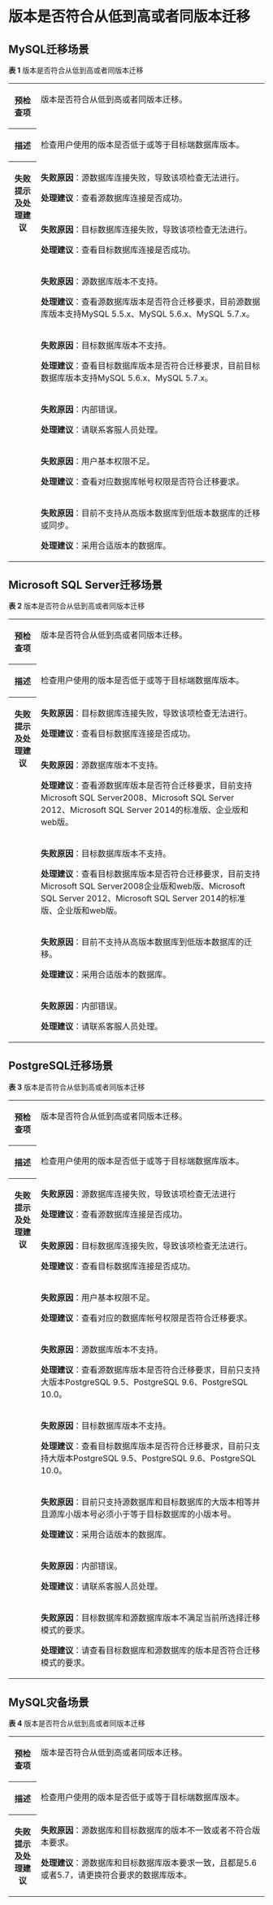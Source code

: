 # 版本是否符合从低到高或者同版本迁移<a name="drs_11_0007"></a>

## MySQL迁移场景<a name="section818620453326"></a>

**表 1**  版本是否符合从低到高或者同版本迁移

<a name="table58388641185832"></a>
<table><tbody><tr id="row52799246185832"><th class="firstcol" valign="top" width="11%" id="mcps1.2.3.1.1"><p id="p143657591903"><a name="p143657591903"></a><a name="p143657591903"></a><strong id="b621829741903"><a name="b621829741903"></a><a name="b621829741903"></a>预检查项</strong></p>
</th>
<td class="cellrowborder" valign="top" width="89%" headers="mcps1.2.3.1.1 "><p id="p14529655193113"><a name="p14529655193113"></a><a name="p14529655193113"></a>版本是否符合从低到高或者同版本迁移。</p>
</td>
</tr>
<tr id="row59160256185832"><th class="firstcol" valign="top" width="11%" id="mcps1.2.3.2.1"><p id="p329052911903"><a name="p329052911903"></a><a name="p329052911903"></a><strong id="b277121681903"><a name="b277121681903"></a><a name="b277121681903"></a>描述</strong></p>
</th>
<td class="cellrowborder" valign="top" width="89%" headers="mcps1.2.3.2.1 "><p id="p19156022193119"><a name="p19156022193119"></a><a name="p19156022193119"></a>检查用户使用的版本是否低于或等于目标端数据库版本。</p>
</td>
</tr>
<tr id="row2097420185832"><th class="firstcol" rowspan="7" valign="top" width="11%" id="mcps1.2.3.3.1"><p id="p24030811903"><a name="p24030811903"></a><a name="p24030811903"></a><strong id="b216277331903"><a name="b216277331903"></a><a name="b216277331903"></a>失败提示及<strong id="b712595519254"><a name="b712595519254"></a><a name="b712595519254"></a>处理建议</strong></strong></p>
</th>
<td class="cellrowborder" valign="top" width="89%" headers="mcps1.2.3.3.1 "><p id="p11248048134220"><a name="p11248048134220"></a><a name="p11248048134220"></a><strong id="b17582161173920"><a name="b17582161173920"></a><a name="b17582161173920"></a>失败原因</strong>：源数据库连接失败，导致该项检查无法进行。</p>
<p id="p124981246174219"><a name="p124981246174219"></a><a name="p124981246174219"></a><strong id="b1217812392418"><a name="b1217812392418"></a><a name="b1217812392418"></a>处理建议</strong>：查看源数据库连接是否成功。</p>
</td>
</tr>
<tr id="row34723603185832"><td class="cellrowborder" valign="top" headers="mcps1.2.3.3.1 "><p id="p1767094004210"><a name="p1767094004210"></a><a name="p1767094004210"></a><strong id="b167801529439"><a name="b167801529439"></a><a name="b167801529439"></a>失败原因</strong>：目标数据库连接失败，导致该项检查无法进行。</p>
<p id="p490493920429"><a name="p490493920429"></a><a name="p490493920429"></a><strong id="b133514562417"><a name="b133514562417"></a><a name="b133514562417"></a>处理建议</strong>：查看目标数据库连接是否成功。</p>
</td>
</tr>
<tr id="row15635152944117"><td class="cellrowborder" valign="top" headers="mcps1.2.3.3.1 "><p id="p11635152910410"><a name="p11635152910410"></a><a name="p11635152910410"></a><strong id="b142968416436"><a name="b142968416436"></a><a name="b142968416436"></a>失败原因</strong>：源数据库版本不支持。</p>
<p id="p12951173684213"><a name="p12951173684213"></a><a name="p12951173684213"></a><strong id="b1696895992317"><a name="b1696895992317"></a><a name="b1696895992317"></a>处理建议</strong>：查看源数据库版本是否符合迁移要求，目前源数据库版本支持MySQL 5.5.x、MySQL 5.6.x、MySQL 5.7.x。</p>
</td>
</tr>
<tr id="row142932164110"><td class="cellrowborder" valign="top" headers="mcps1.2.3.3.1 "><p id="p1142123212417"><a name="p1142123212417"></a><a name="p1142123212417"></a><strong id="b175451761437"><a name="b175451761437"></a><a name="b175451761437"></a>失败原因</strong>：目标数据库版本不支持。</p>
<p id="p1759272774211"><a name="p1759272774211"></a><a name="p1759272774211"></a><strong id="b9776212416"><a name="b9776212416"></a><a name="b9776212416"></a>处理建议</strong>：查看目标数据库版本是否符合迁移要求，目前目标数据库版本支持MySQL 5.6.x、MySQL 5.7.x。</p>
</td>
</tr>
<tr id="row8260193410410"><td class="cellrowborder" valign="top" headers="mcps1.2.3.3.1 "><p id="p726033411416"><a name="p726033411416"></a><a name="p726033411416"></a><strong id="b287311814318"><a name="b287311814318"></a><a name="b287311814318"></a>失败原因</strong>：内部错误。</p>
<p id="p10513821194212"><a name="p10513821194212"></a><a name="p10513821194212"></a><strong id="b628220418241"><a name="b628220418241"></a><a name="b628220418241"></a>处理建议</strong>：请联系客服人员处理。</p>
</td>
</tr>
<tr id="row6448183644110"><td class="cellrowborder" valign="top" headers="mcps1.2.3.3.1 "><p id="p19135155713414"><a name="p19135155713414"></a><a name="p19135155713414"></a><strong id="b13296141010438"><a name="b13296141010438"></a><a name="b13296141010438"></a>失败原因</strong>：用户基本权限不足。</p>
<p id="p15451816134210"><a name="p15451816134210"></a><a name="p15451816134210"></a><strong id="b107181142244"><a name="b107181142244"></a><a name="b107181142244"></a>处理建议</strong>：查看对应数据库帐号权限是否符合迁移要求。</p>
</td>
</tr>
<tr id="row158221539154111"><td class="cellrowborder" valign="top" headers="mcps1.2.3.3.1 "><p id="p12822193916417"><a name="p12822193916417"></a><a name="p12822193916417"></a><strong id="b276131418436"><a name="b276131418436"></a><a name="b276131418436"></a>失败原因</strong>：目前不支持从高版本数据库到低版本数据库的迁移或同步。</p>
<p id="p17588201224211"><a name="p17588201224211"></a><a name="p17588201224211"></a><strong id="b14938173240"><a name="b14938173240"></a><a name="b14938173240"></a>处理建议</strong>：采用合适版本的数据库。</p>
</td>
</tr>
</tbody>
</table>

## Microsoft SQL Server迁移场景<a name="section9647102293313"></a>

**表 2**  版本是否符合从低到高或者同版本迁移

<a name="table15366852335"></a>
<table><tbody><tr id="row13366859336"><th class="firstcol" valign="top" width="11%" id="mcps1.2.3.1.1"><p id="p183661517338"><a name="p183661517338"></a><a name="p183661517338"></a><strong id="b1136645143317"><a name="b1136645143317"></a><a name="b1136645143317"></a>预检查项</strong></p>
</th>
<td class="cellrowborder" valign="top" width="89%" headers="mcps1.2.3.1.1 "><p id="p2460225419014"><a name="p2460225419014"></a><a name="p2460225419014"></a>版本是否符合从低到高或者同版本迁移。</p>
</td>
</tr>
<tr id="row1136611515331"><th class="firstcol" valign="top" width="11%" id="mcps1.2.3.2.1"><p id="p33818510334"><a name="p33818510334"></a><a name="p33818510334"></a><strong id="b238115523311"><a name="b238115523311"></a><a name="b238115523311"></a>描述</strong></p>
</th>
<td class="cellrowborder" valign="top" width="89%" headers="mcps1.2.3.2.1 "><p id="p2859323619020"><a name="p2859323619020"></a><a name="p2859323619020"></a>检查用户使用的版本是否低于或等于目标端数据库版本。</p>
</td>
</tr>
<tr id="row038175183316"><th class="firstcol" rowspan="5" valign="top" width="11%" id="mcps1.2.3.3.1"><p id="p83811754338"><a name="p83811754338"></a><a name="p83811754338"></a><strong id="b1738117553314"><a name="b1738117553314"></a><a name="b1738117553314"></a>失败提示及<strong id="b16688152692412"><a name="b16688152692412"></a><a name="b16688152692412"></a>处理建议</strong></strong></p>
</th>
<td class="cellrowborder" valign="top" width="89%" headers="mcps1.2.3.3.1 "><p id="p119954114516"><a name="p119954114516"></a><a name="p119954114516"></a><strong id="b58655129453"><a name="b58655129453"></a><a name="b58655129453"></a>失败原因</strong>：目标数据库连接失败，导致该项检查无法进行。</p>
<p id="p1170905710443"><a name="p1170905710443"></a><a name="p1170905710443"></a><strong id="b2843928112410"><a name="b2843928112410"></a><a name="b2843928112410"></a>处理建议</strong>：查看目标数据库连接是否成功。</p>
</td>
</tr>
<tr id="row63811956333"><td class="cellrowborder" valign="top" headers="mcps1.2.3.3.1 "><p id="p107701356104419"><a name="p107701356104419"></a><a name="p107701356104419"></a><strong id="b43978295457"><a name="b43978295457"></a><a name="b43978295457"></a>失败原因</strong>：源数据库版本不支持。</p>
<p id="p129116552443"><a name="p129116552443"></a><a name="p129116552443"></a><strong id="b1256215311243"><a name="b1256215311243"></a><a name="b1256215311243"></a>处理建议</strong>：查看源数据库版本是否符合迁移要求，目前支持Microsoft SQL Server2008、Microsoft SQL Server 2012、Microsoft SQL Server 2014的标准版、企业版和web版。</p>
</td>
</tr>
<tr id="row136287118447"><td class="cellrowborder" valign="top" headers="mcps1.2.3.3.1 "><p id="p1628514447"><a name="p1628514447"></a><a name="p1628514447"></a><strong id="b19553173114450"><a name="b19553173114450"></a><a name="b19553173114450"></a>失败原因</strong>：目标数据库版本不支持。</p>
<p id="p42401536114414"><a name="p42401536114414"></a><a name="p42401536114414"></a><strong id="b12234534102417"><a name="b12234534102417"></a><a name="b12234534102417"></a>处理建议</strong>：查看目标数据库版本是否符合迁移要求，目前支持Microsoft SQL Server2008企业版和web版、Microsoft SQL Server 2012、Microsoft SQL Server 2014的标准版、企业版和web版。</p>
</td>
</tr>
<tr id="row6186418442"><td class="cellrowborder" valign="top" headers="mcps1.2.3.3.1 "><p id="p1318749442"><a name="p1318749442"></a><a name="p1318749442"></a><strong id="b619463318456"><a name="b619463318456"></a><a name="b619463318456"></a>失败原因</strong>：目前不支持从高版本数据库到低版本数据库的迁移。</p>
<p id="p18802152934418"><a name="p18802152934418"></a><a name="p18802152934418"></a><strong id="b17593337152417"><a name="b17593337152417"></a><a name="b17593337152417"></a>处理建议</strong>：采用合适版本的数据库。</p>
</td>
</tr>
<tr id="row2064436184413"><td class="cellrowborder" valign="top" headers="mcps1.2.3.3.1 "><p id="p56444613445"><a name="p56444613445"></a><a name="p56444613445"></a><strong id="b145222034194511"><a name="b145222034194511"></a><a name="b145222034194511"></a>失败原因</strong>：内部错误。</p>
<p id="p23011424154419"><a name="p23011424154419"></a><a name="p23011424154419"></a><strong id="b1781283914245"><a name="b1781283914245"></a><a name="b1781283914245"></a>处理建议</strong>：请联系客服人员处理。</p>
</td>
</tr>
</tbody>
</table>

## PostgreSQL迁移场景<a name="section13371217343"></a>

**表 3**  版本是否符合从低到高或者同版本迁移

<a name="table1828717534330"></a>
<table><tbody><tr id="row928715319335"><th class="firstcol" valign="top" width="11%" id="mcps1.2.3.1.1"><p id="p1028711530339"><a name="p1028711530339"></a><a name="p1028711530339"></a><strong id="b19287753193317"><a name="b19287753193317"></a><a name="b19287753193317"></a>预检查项</strong></p>
</th>
<td class="cellrowborder" valign="top" width="89%" headers="mcps1.2.3.1.1 "><p id="p1728711536333"><a name="p1728711536333"></a><a name="p1728711536333"></a>版本是否符合从低到高或者同版本迁移。</p>
</td>
</tr>
<tr id="row1428712532337"><th class="firstcol" valign="top" width="11%" id="mcps1.2.3.2.1"><p id="p172871353193310"><a name="p172871353193310"></a><a name="p172871353193310"></a><strong id="b1228755315331"><a name="b1228755315331"></a><a name="b1228755315331"></a>描述</strong></p>
</th>
<td class="cellrowborder" valign="top" width="89%" headers="mcps1.2.3.2.1 "><p id="p3287165313334"><a name="p3287165313334"></a><a name="p3287165313334"></a>检查用户使用的版本是否低于或等于目标端数据库版本。</p>
</td>
</tr>
<tr id="row132879539336"><th class="firstcol" rowspan="8" valign="top" width="11%" id="mcps1.2.3.3.1"><p id="p828715530336"><a name="p828715530336"></a><a name="p828715530336"></a><strong id="b1728745333319"><a name="b1728745333319"></a><a name="b1728745333319"></a>失败提示及处理建议</strong></p>
<p id="p16893713113110"><a name="p16893713113110"></a><a name="p16893713113110"></a></p>
</th>
<td class="cellrowborder" valign="top" width="89%" headers="mcps1.2.3.3.1 "><p id="p1614134064919"><a name="p1614134064919"></a><a name="p1614134064919"></a><strong id="b281345617493"><a name="b281345617493"></a><a name="b281345617493"></a>失败原因</strong>：源数据库连接失败，导致该项检查无法进行</p>
<p id="p1021923974918"><a name="p1021923974918"></a><a name="p1021923974918"></a><strong id="b20239175318246"><a name="b20239175318246"></a><a name="b20239175318246"></a>处理建议</strong>：查看源数据库连接是否成功。</p>
</td>
</tr>
<tr id="row659812583473"><td class="cellrowborder" valign="top" headers="mcps1.2.3.3.1 "><p id="p14598175811479"><a name="p14598175811479"></a><a name="p14598175811479"></a><strong id="b487513311508"><a name="b487513311508"></a><a name="b487513311508"></a>失败原因</strong>：目标数据库连接失败，导致该项检查无法进行。</p>
<p id="p198526487488"><a name="p198526487488"></a><a name="p198526487488"></a><strong id="b2504105519246"><a name="b2504105519246"></a><a name="b2504105519246"></a>处理建议</strong>：查看目标数据库连接是否成功。</p>
</td>
</tr>
<tr id="row436331154812"><td class="cellrowborder" valign="top" headers="mcps1.2.3.3.1 "><p id="p183633194811"><a name="p183633194811"></a><a name="p183633194811"></a><strong id="b1772025155014"><a name="b1772025155014"></a><a name="b1772025155014"></a>失败原因</strong>：用户基本权限不足。</p>
<p id="p1249214546489"><a name="p1249214546489"></a><a name="p1249214546489"></a><strong id="b1958365782416"><a name="b1958365782416"></a><a name="b1958365782416"></a>处理建议</strong>：查看对应的数据库帐号权限是否符合迁移要求。</p>
</td>
</tr>
<tr id="row181813419488"><td class="cellrowborder" valign="top" headers="mcps1.2.3.3.1 "><p id="p21844104819"><a name="p21844104819"></a><a name="p21844104819"></a><strong id="b12298476508"><a name="b12298476508"></a><a name="b12298476508"></a>失败原因</strong>：源数据库版本不支持。</p>
<p id="p18861823496"><a name="p18861823496"></a><a name="p18861823496"></a><strong id="b2333130132520"><a name="b2333130132520"></a><a name="b2333130132520"></a>处理建议</strong>：查看源数据库版本是否符合迁移要求，目前只支持大版本PostgreSQL 9.5、PostgreSQL 9.6、PostgreSQL 10.0。</p>
</td>
</tr>
<tr id="row292518614818"><td class="cellrowborder" valign="top" headers="mcps1.2.3.3.1 "><p id="p6711436154812"><a name="p6711436154812"></a><a name="p6711436154812"></a><strong id="b287027115013"><a name="b287027115013"></a><a name="b287027115013"></a>失败原因</strong>：目标数据库版本不支持。</p>
<p id="p1921188114912"><a name="p1921188114912"></a><a name="p1921188114912"></a><strong id="b5661833257"><a name="b5661833257"></a><a name="b5661833257"></a>处理建议</strong>：查看目标数据库版本是否符合迁移要求，目前只支持大版本PostgreSQL 9.5、PostgreSQL 9.6、PostgreSQL 10.0。</p>
</td>
</tr>
<tr id="row201331912194813"><td class="cellrowborder" valign="top" headers="mcps1.2.3.3.1 "><p id="p1313321284812"><a name="p1313321284812"></a><a name="p1313321284812"></a><strong id="b18245139115013"><a name="b18245139115013"></a><a name="b18245139115013"></a>失败原因</strong>：目前只支持源数据库和目标数据库的大版本相等并且源库小版本号必须小于等于目标数据库的小版本号。</p>
<p id="p1079718136496"><a name="p1079718136496"></a><a name="p1079718136496"></a><strong id="b67861456254"><a name="b67861456254"></a><a name="b67861456254"></a>处理建议</strong>：采用合适版本的数据库。</p>
</td>
</tr>
<tr id="row4303125373312"><td class="cellrowborder" valign="top" headers="mcps1.2.3.3.1 "><p id="p18392228124915"><a name="p18392228124915"></a><a name="p18392228124915"></a><strong id="b1768210105502"><a name="b1768210105502"></a><a name="b1768210105502"></a>失败原因</strong>：内部错误。</p>
<p id="p62355355491"><a name="p62355355491"></a><a name="p62355355491"></a><strong id="b188646782511"><a name="b188646782511"></a><a name="b188646782511"></a>处理建议</strong>：请联系客服人员处理。</p>
</td>
</tr>
<tr id="row789310137319"><td class="cellrowborder" valign="top" headers="mcps1.2.3.3.1 "><p id="p19246111910332"><a name="p19246111910332"></a><a name="p19246111910332"></a><strong id="b17246191963310"><a name="b17246191963310"></a><a name="b17246191963310"></a>失败原因</strong>：目标数据库和源数据库版本不满足当前所选择迁移模式的要求。</p>
<p id="p112019377336"><a name="p112019377336"></a><a name="p112019377336"></a><strong id="b51981238153316"><a name="b51981238153316"></a><a name="b51981238153316"></a>处理建议</strong>：请查看目标数据库和源数据库的版本是否符合迁移模式的要求。</p>
</td>
</tr>
</tbody>
</table>

## MySQL灾备场景<a name="section68261526191616"></a>

**表 4**  版本是否符合从低到高或者同版本迁移

<a name="table11826626101614"></a>
<table><tbody><tr id="row68268263165"><th class="firstcol" valign="top" width="11%" id="mcps1.2.3.1.1"><p id="p15826172616162"><a name="p15826172616162"></a><a name="p15826172616162"></a><strong id="b16826162613162"><a name="b16826162613162"></a><a name="b16826162613162"></a>预检查项</strong></p>
</th>
<td class="cellrowborder" valign="top" width="89%" headers="mcps1.2.3.1.1 "><p id="p3827426181620"><a name="p3827426181620"></a><a name="p3827426181620"></a>版本是否符合从低到高或者同版本迁移。</p>
</td>
</tr>
<tr id="row1382752610163"><th class="firstcol" valign="top" width="11%" id="mcps1.2.3.2.1"><p id="p9827102612169"><a name="p9827102612169"></a><a name="p9827102612169"></a><strong id="b382752615167"><a name="b382752615167"></a><a name="b382752615167"></a>描述</strong></p>
</th>
<td class="cellrowborder" valign="top" width="89%" headers="mcps1.2.3.2.1 "><p id="p5827142631617"><a name="p5827142631617"></a><a name="p5827142631617"></a>检查用户使用的版本是否低于或等于目标端数据库版本。</p>
</td>
</tr>
<tr id="row10827726171613"><th class="firstcol" valign="top" width="11%" id="mcps1.2.3.3.1"><p id="p58273262161"><a name="p58273262161"></a><a name="p58273262161"></a><strong id="b1782712610166"><a name="b1782712610166"></a><a name="b1782712610166"></a>失败提示及处理建议</strong></p>
<p id="p138272260160"><a name="p138272260160"></a><a name="p138272260160"></a></p>
</th>
<td class="cellrowborder" valign="top" width="89%" headers="mcps1.2.3.3.1 "><p id="p1182710269167"><a name="p1182710269167"></a><a name="p1182710269167"></a><strong id="b128271226101610"><a name="b128271226101610"></a><a name="b128271226101610"></a>失败原因</strong>：源数据库和目标数据库的版本不一致或者不符合版本要求。</p>
<p id="p1782710260162"><a name="p1782710260162"></a><a name="p1782710260162"></a><strong id="b198272265164"><a name="b198272265164"></a><a name="b198272265164"></a>处理建议</strong>：源数据库和目标数据库版本要求一致，且都是5.6或者5.7，请更换符合要求的数据库版本。</p>
</td>
</tr>
</tbody>
</table>

